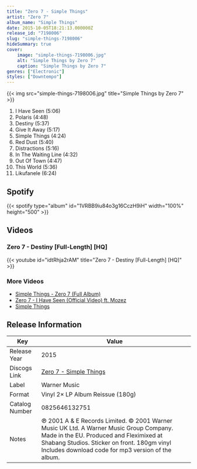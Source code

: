 ```yaml
---
title: "Zero 7 - Simple Things"
artist: "Zero 7"
album_name: "Simple Things"
date: 2015-10-05T18:21:13.000000Z
release_id: "7198006"
slug: "simple-things-7198006"
hideSummary: true
cover:
    image: "simple-things-7198006.jpg"
    alt: "Simple Things by Zero 7"
    caption: "Simple Things by Zero 7"
genres: ["Electronic"]
styles: ["Downtempo"]
---
```


{{< img src="simple-things-7198006.jpg" title="Simple Things by Zero 7" >}}

<!-- section break -->

1. I Have Seen (5:06)
2. Polaris (4:48)
3. Destiny (5:37)
4. Give It Away (5:17)
5. Simple Things (4:24)
6. Red Dust (5:40)
7. Distractions (5:16)
8. In The Waiting Line (4:32)
9. Out Of Town (4:47)
10. This World (5:36)
11. Likufanele (6:24)

<!-- section break -->


## Spotify
{{< spotify type="album" id="1VRBB9iu84o3g16CczH9iH" width="100%" height="500" >}}



## Videos
### Zero 7 - Destiny [Full-Length] [HQ]
{{< youtube id="idtRhja2rAM" title="Zero 7 - Destiny [Full-Length] [HQ]" >}}<br>

### More Videos

- [Simple Things - Zero 7 (Full Album)](https://www.youtube.com/watch?v=mV5FhnK2UKM)
- [Zero 7 - I Have Seen (Official Video) ft. Mozez](https://www.youtube.com/watch?v=rap9YCMq7iw)
- [Simple Things](https://www.youtube.com/watch?v=X5hpG9-uU3I)


## Release Information
|  Key           | Value                                                |
| ---------------| ---------------------------------------------------- |
| Release Year   | 2015                                   |
| Discogs Link   | [Zero 7 - Simple Things](https://www.discogs.com/release/7198006-Zero-7-Simple-Things) |
| Label          | Warner Music |
| Format         | Vinyl 2× LP Album Reissue (180g) |
| Catalog Number | 0825646132751 |
| Notes | ℗ 2001 A & E Records Limited. © 2001 Warner Music UK Ltd. A Warner Music Group Company. Made in the EU.  Produced and Fleximixed at Shabang Studios.  Sticker on front. 180gm vinyl Includes download code for mp3 version of the album. |